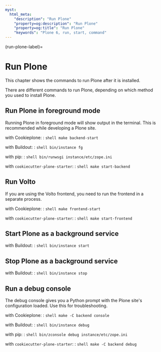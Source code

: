 ```yaml
---
myst:
  html_meta:
    "description": "Run Plone"
    "property=og:description": "Run Plone"
    "property=og:title": "Run Plone"
    "keywords": "Plone 6, run, start, command"
---
```


(run-plone-label)=

# Run Plone

This chapter shows the commands to run Plone after it is installed.

There are different commands to run Plone, depending on which method you used to install Plone.

## Run Plone in foreground mode

Running Plone in foreground mode will show output in the terminal. This is recommended while developing a Plone site.

with Cookieplone:
:   ```shell
    make backend-start
    ```

with Buildout:
:   ```shell
    bin/instance fg
    ```

with pip:
:   ```shell
    bin/runwsgi instance/etc/zope.ini
    ```

with `cookiecutter-plone-starter`:
:   ```shell
    make start-backend
    ```

## Run Volto

If you are using the Volto frontend, you need to run the frontend in a separate process.

with Cookieplone:
:   ```shell
    make frontend-start
    ```

with `cookiecutter-plone-starter`:
:   ```shell
    make start-frontend
    ```

## Start Plone as a background service

with Buildout:
:   ```shell
    bin/instance start
    ```

## Stop Plone as a background service

with Buildout:
:   ```shell
    bin/instance stop
    ```

## Run a debug console

The debug console gives you a Python prompt with the Plone site's configuration loaded.
Use this for troubleshooting.

with Cookieplone:
:   ```shell
    make -C backend console
    ```

with Buildout:
:   ```shell
    bin/instance debug
    ```

with pip:
:   ```shell
    bin/zconsole debug instance/etc/zope.ini
    ```

with `cookiecutter-plone-starter`:
:   ```shell
    make -C backend debug
    ```
